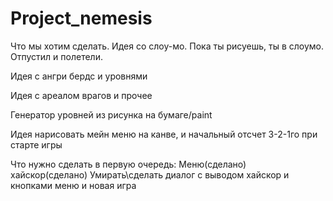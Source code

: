 # Project_nemesis
Что мы хотим сделать.
Идея со слоу-мо. Пока ты рисуешь, ты в слоумо. Отпустил и полетели.

Идея с ангри бердс и уровнями

Идея с ареалом врагов и прочее

Генератор уровней из рисунка на бумаге/paint

Идея нарисовать мейн меню на канве, и начальный отсчет 3-2-1го при старте игры

Что нужно сделать в первую очередь:
Меню(сделано)
хайскор(сделано)
Умирать\сделать диалог с выводом хайскор и кнопками меню и новая игра
